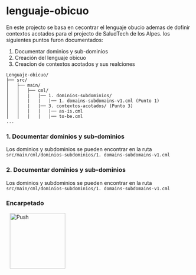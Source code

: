 # lenguaje-obicuo

En este projecto se basa en cecontrar el lenguaje obucio ademas de dofinir contextos acotados para el projecto de SaludTech de los Alpes. los siguientes puntos furon documentados:

1. Documentar dominios y sub-dominios
2. Creación del lenguaje obicuo
3. Creacion de contextos acotados y sus realciones

```
Lenguaje-obicuo/
├── src/
│   ├── main/
│   │   ├── cml/
│   │   |   |── 1. dominios-subdominios/
│   │   |   |   |── 1. domains-subdomains-v1.cml (Punto 1)
│   │   |   |── 3. contextos-acotados/ (Punto 3)
│   │   |   |   |── as-is.cml
│   │   |   |   |── to-be.cml
...
```

### 1. Documentar dominios y sub-dominios

Los dominios y subdominios se pueden encontrar en la ruta `src/main/cml/dominios-subdominios/1. domains-subdomains-v1.cml`

### 2. Documentar dominios y sub-dominios

Los dominios y subdominios se pueden encontrar en la ruta `src/main/cml/dominios-subdominios/1. domains-subdomains-v1.cml`

### Encarpetado

<a href="https://gitpod.io/#https://github.com/Rabbits-4/lenguaje-obicuo" style="padding: 10px;">
    <img src="https://gitpod.io/button/open-in-gitpod.svg" width="150" alt="Push" align="center">
</a>
